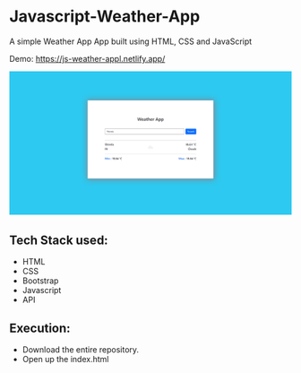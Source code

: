 # Javascript-Weather-App

A simple Weather App App built using HTML, CSS and JavaScript

Demo: https://js-weather-appl.netlify.app/


![image](https://github.com/anandshuklaweb/Javascript-Weather-App/blob/main/weather-app.png?raw=true)


## Tech Stack used: 
- HTML
- CSS 
- Bootstrap
- Javascript 
- API


## Execution:
- Download the entire repository.
- Open up the index.html
